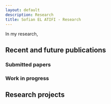 ```yaml
---
layout: default
description: Research
title: Sofian EL ATIFI - Research
---
```


<div style="text-align: justify">

<p> In my research,

## Recent and future publications

### Submitted papers

### Work in progress

## Research projects

